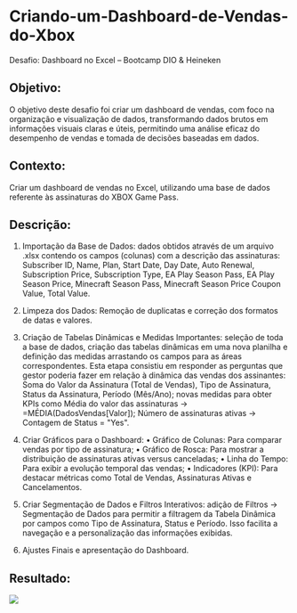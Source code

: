 # Criando-um-Dashboard-de-Vendas-do-Xbox
Desafio: Dashboard no Excel – Bootcamp DIO & Heineken 

## Objetivo: 
O objetivo deste desafio foi criar um dashboard de vendas, com foco na organização e visualização de dados, transformando dados brutos em informações visuais claras e úteis, permitindo uma análise eficaz do desempenho de vendas e tomada de decisões baseadas em dados.

## Contexto:
Criar um dashboard de vendas no Excel, utilizando uma base de dados referente às assinaturas do XBOX Game Pass.

## Descrição:
1) Importação da Base de Dados:  dados obtidos através de um arquivo .xlsx contendo os campos (colunas) com a descrição das assinaturas: Subscriber ID, Name, Plan, Start Date, Day Date, Auto Renewal, Subscription Price, Subscription Type, EA Play Season Pass, EA Play Season Price, Minecraft Season Pass, Minecraft Season Price Coupon Value, Total Value.
2) Limpeza dos Dados: Remoção de duplicatas e correção dos formatos de datas e valores.
3) Criação de Tabelas Dinâmicas e Medidas Importantes: seleção de toda a base de dados, criação das tabelas dinâmicas em uma nova planilha e definição das medidas arrastando os campos para as áreas correspondentes. Esta etapa consistiu em responder as perguntas que gestor poderia fazer em relação à dinâmica das vendas dos assinantes:  Soma do Valor da Assinatura (Total de Vendas), Tipo de Assinatura, Status da Assinatura, Período (Mês/Ano); novas medidas para obter KPIs como Média do valor das assinaturas → =MÉDIA(DadosVendas[Valor]); Número de assinaturas ativas → Contagem de Status = "Yes".
4) Criar Gráficos para o Dashboard: 
•	Gráfico de Colunas: Para comparar vendas por tipo de assinatura;
•	Gráfico de Rosca: Para mostrar a distribuição de assinaturas ativas versus canceladas;
•	Linha do Tempo: Para exibir a evolução temporal das vendas;
•	Indicadores (KPI): Para destacar métricas como Total de Vendas, Assinaturas Ativas e Cancelamentos.

5) Criar Segmentação de Dados e Filtros Interativos: adição de Filtros → Segmentação de Dados para permitir a filtragem da Tabela Dinâmica por campos como Tipo de Assinatura, Status e Período. Isso facilita a navegação e a personalização das informações exibidas.
6) Ajustes Finais e apresentação do Dashboard.

## Resultado:
<img src="https://github.com/user-attachments/assets/8e6ee977-38f1-4c5a-ac17-766d57a6793d">
